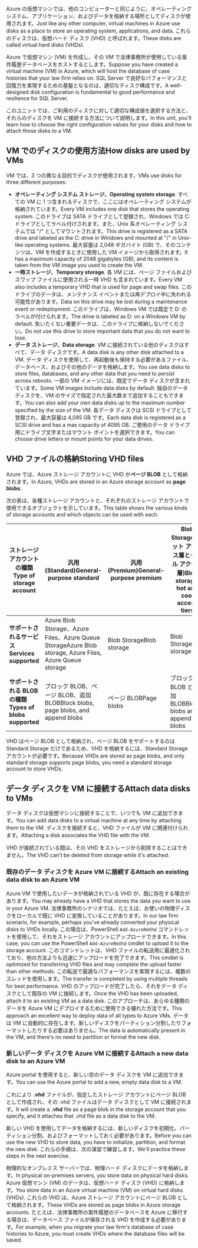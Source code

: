 <span data-ttu-id="71c10-101">Azure の仮想マシンでは、他のコンピューターと同じように、オペレーティング システム、アプリケーション、およびデータを格納する場所としてディスクが使用されます。</span><span class="sxs-lookup"><span data-stu-id="71c10-101">Just like any other computer, virtual machines in Azure use disks as a place to store an operating system, applications, and data.</span></span> <span data-ttu-id="71c10-102">これらのディスクは、仮想ハード ディスク (VHD) と呼ばれます。</span><span class="sxs-lookup"><span data-stu-id="71c10-102">These disks are called virtual hard disks (VHDs).</span></span>

<span data-ttu-id="71c10-103">Azure で仮想マシン (VM) を作成し、その VM で法律事務所が使用している案件履歴データベースをホストするとします。</span><span class="sxs-lookup"><span data-stu-id="71c10-103">Suppose you have created a virtual machine (VM) in Azure, which will host the database of case histories that your law firm relies on.</span></span> <span data-ttu-id="71c10-104">SQL Server で良好なパフォーマンスと回復力を実現するための基盤となるのは、適切なディスク構成です。</span><span class="sxs-lookup"><span data-stu-id="71c10-104">A well-designed disk configuration is fundamental to good performance and resilience for SQL Server.</span></span>

<span data-ttu-id="71c10-105">このユニットでは、ご利用のディスクに対して適切な構成値を選択する方法と、それらのディスクを VM に接続する方法について説明します。</span><span class="sxs-lookup"><span data-stu-id="71c10-105">In this unit, you'll learn how to choose the right configuration values for your disks and how to attach those disks to a VM.</span></span>

## <a name="how-disks-are-used-by-vms"></a><span data-ttu-id="71c10-106">VM でのディスクの使用方法</span><span class="sxs-lookup"><span data-stu-id="71c10-106">How disks are used by VMs</span></span>

<span data-ttu-id="71c10-107">VM では、3 つの異なる目的でディスクが使用されます。</span><span class="sxs-lookup"><span data-stu-id="71c10-107">VMs use disks for three different purposes:</span></span>

- <span data-ttu-id="71c10-108">**オペレーティング システム ストレージ**。</span><span class="sxs-lookup"><span data-stu-id="71c10-108">**Operating system storage**.</span></span> <span data-ttu-id="71c10-109">すべての VM に 1 つ含まれるディスクで、ここにはオペレーティング システムが格納されています。</span><span class="sxs-lookup"><span data-stu-id="71c10-109">Every VM includes one disk that stores the operating system.</span></span> <span data-ttu-id="71c10-110">このドライブは SATA ドライブとして登録され、Windows では C: ドライブとしてラベル付けされます。また、Unix 系オペレーティング システムでは "/" としてマウントされます。</span><span class="sxs-lookup"><span data-stu-id="71c10-110">This drive is registered as a SATA drive and labeled as the C: drive in Windows and mounted at "/" in Unix-like operating systems.</span></span> <span data-ttu-id="71c10-111">最大容量は 2,048 ギガバイト (GB) で、そのコンテンツは、VM を作成するときに使用した VM イメージから取得されます。</span><span class="sxs-lookup"><span data-stu-id="71c10-111">It has a maximum capacity of 2048 gigabytes (GB), and its content is taken from the VM image you used to create the VM.</span></span>
- <span data-ttu-id="71c10-112">**一時ストレージ**。</span><span class="sxs-lookup"><span data-stu-id="71c10-112">**Temporary storage**.</span></span> <span data-ttu-id="71c10-113">各 VM には、ページ ファイルおよびスワップ ファイルに使用される一時 VHD も含まれています。</span><span class="sxs-lookup"><span data-stu-id="71c10-113">Every VM also includes a temporary VHD that is used for page and swap files.</span></span> <span data-ttu-id="71c10-114">このドライブのデータは、メンテナンス イベントまたは再デプロイ中に失われる可能性があります。</span><span class="sxs-lookup"><span data-stu-id="71c10-114">Data on this drive may be lost during a maintenance event or redeployment.</span></span> <span data-ttu-id="71c10-115">このドライブは、Windows VM では既定で D: のラベルが付けられます。</span><span class="sxs-lookup"><span data-stu-id="71c10-115">The drive is labeled as D: on a Windows VM by default.</span></span> <span data-ttu-id="71c10-116">失いたくない重要データは、このドライブに格納しないでください。</span><span class="sxs-lookup"><span data-stu-id="71c10-116">Do not use this drive to store important data that you do not want to lose.</span></span>
- <span data-ttu-id="71c10-117">**データ ストレージ**。</span><span class="sxs-lookup"><span data-stu-id="71c10-117">**Data storage**.</span></span> <span data-ttu-id="71c10-118">VM に接続されている他のディスクはすべて、データ ディスクです。</span><span class="sxs-lookup"><span data-stu-id="71c10-118">A data disk is any other disk attached to a VM.</span></span> <span data-ttu-id="71c10-119">データ ディスクを使用して、再起動後も保持する必要があるファイル、データベース、およびその他のデータを格納します。</span><span class="sxs-lookup"><span data-stu-id="71c10-119">You use data disks to store files, databases, and any other data that you need to persist across reboots.</span></span> <span data-ttu-id="71c10-120">一部の VM イメージには、既定でデータ ディスクが含まれています。</span><span class="sxs-lookup"><span data-stu-id="71c10-120">Some VM images include data disks by default.</span></span> <span data-ttu-id="71c10-121">独自のデータ ディスクを、VM のサイズで指定された最大数まで追加することもできます。</span><span class="sxs-lookup"><span data-stu-id="71c10-121">You can also add your own data disks up to the maximum number specified by the size of the VM.</span></span> <span data-ttu-id="71c10-122">各データ ディスクは SCSI ドライブとして登録され、最大容量は 4,095 GB です。</span><span class="sxs-lookup"><span data-stu-id="71c10-122">Each data disk is registered as a SCSI drive and has a max capacity of 4095 GB.</span></span> <span data-ttu-id="71c10-123">ご使用のデータ ドライブ用にドライブ文字またはマウント ポイントを選択できます。</span><span class="sxs-lookup"><span data-stu-id="71c10-123">You can choose drive letters or mount points for your data drives.</span></span>

## <a name="storing-vhd-files"></a><span data-ttu-id="71c10-124">VHD ファイルの格納</span><span class="sxs-lookup"><span data-stu-id="71c10-124">Storing VHD files</span></span>

<span data-ttu-id="71c10-125">Azure では、Azure ストレージ アカウントに VHD が**ページ BLOB** として格納されます。</span><span class="sxs-lookup"><span data-stu-id="71c10-125">In Azure, VHDs are stored in an Azure storage account as **page blobs**.</span></span>

<span data-ttu-id="71c10-126">次の表は、各種ストレージ アカウントと、それぞれのストレージ アカウントで使用できるオブジェクトを示しています。</span><span class="sxs-lookup"><span data-stu-id="71c10-126">This table shows the various kinds of storage accounts and which objects can be used with each.</span></span>

|<span data-ttu-id="71c10-127">**ストレージ アカウントの種類**</span><span class="sxs-lookup"><span data-stu-id="71c10-127">**Type of storage account**</span></span>|<span data-ttu-id="71c10-128">**汎用 (Standard)**</span><span class="sxs-lookup"><span data-stu-id="71c10-128">**General-purpose standard**</span></span>|<span data-ttu-id="71c10-129">**汎用 (Premium)**</span><span class="sxs-lookup"><span data-stu-id="71c10-129">**General-purpose premium**</span></span>|<span data-ttu-id="71c10-130">**Blob Storage (ホット アクセス層とクール アクセス層)**</span><span class="sxs-lookup"><span data-stu-id="71c10-130">**Blob storage, hot and cool access tiers**</span></span>|
|-----|-----|-----|-----|
|<span data-ttu-id="71c10-131">**サポートされるサービス**</span><span class="sxs-lookup"><span data-stu-id="71c10-131">**Services supported**</span></span>| <span data-ttu-id="71c10-132">Azure Blob Storage、Azure Files、Azure Queue Storage</span><span class="sxs-lookup"><span data-stu-id="71c10-132">Azure Blob storage, Azure Files, Azure Queue storage</span></span> | <span data-ttu-id="71c10-133">Blob Storage</span><span class="sxs-lookup"><span data-stu-id="71c10-133">Blob storage</span></span> | <span data-ttu-id="71c10-134">Blob Storage</span><span class="sxs-lookup"><span data-stu-id="71c10-134">Blob storage</span></span>|
|<span data-ttu-id="71c10-135">**サポートされる BLOB の種類**</span><span class="sxs-lookup"><span data-stu-id="71c10-135">**Types of blobs supported**</span></span>|<span data-ttu-id="71c10-136">ブロック BLOB、ページ BLOB、追加 BLOB</span><span class="sxs-lookup"><span data-stu-id="71c10-136">Block blobs, page blobs, and append blobs</span></span> | <span data-ttu-id="71c10-137">ページ BLOB</span><span class="sxs-lookup"><span data-stu-id="71c10-137">Page blobs</span></span> | <span data-ttu-id="71c10-138">ブロック BLOB と追加 BLOB</span><span class="sxs-lookup"><span data-stu-id="71c10-138">Block blobs and append blobs</span></span>|

<span data-ttu-id="71c10-139">VHD はページ BLOB として格納され、ページ BLOB をサポートするのは Standard Storage だけであるため、VHD を格納するには、Standard Storage アカウントが必要です。</span><span class="sxs-lookup"><span data-stu-id="71c10-139">Because VHDs are stored as page blobs, and only standard storage supports page blobs, you need a standard storage account to store VHDs.</span></span>

## <a name="attach-data-disks-to-vms"></a><span data-ttu-id="71c10-140">データ ディスクを VM に接続する</span><span class="sxs-lookup"><span data-stu-id="71c10-140">Attach data disks to VMs</span></span>

<span data-ttu-id="71c10-141">データ ディスクは仮想マシンに接続することで、いつでも VM に追加できます。</span><span class="sxs-lookup"><span data-stu-id="71c10-141">You can add data disks to a virtual machine at any time by attaching them to the VM.</span></span> <span data-ttu-id="71c10-142">ディスクを接続すると、VHD ファイルが VM に関連付けられます。</span><span class="sxs-lookup"><span data-stu-id="71c10-142">Attaching a disk associates the VHD file with the VM.</span></span> 

<span data-ttu-id="71c10-143">VHD が接続されている間は、その VHD をストレージから削除することはできません。</span><span class="sxs-lookup"><span data-stu-id="71c10-143">The VHD can't be deleted from storage while it's attached.</span></span>

### <a name="attach-an-existing-data-disk-to-an-azure-vm"></a><span data-ttu-id="71c10-144">既存のデータ ディスクを Azure VM に接続する</span><span class="sxs-lookup"><span data-stu-id="71c10-144">Attach an existing data disk to an Azure VM</span></span>

<span data-ttu-id="71c10-145">Azure VM で使用したいデータが格納されている VHD が、既に存在する場合があります。</span><span class="sxs-lookup"><span data-stu-id="71c10-145">You may already have a VHD that stores the data you want to use in your Azure VM.</span></span> <span data-ttu-id="71c10-146">法律事務所のシナリオでは、たとえば、お使いの物理ディスクをローカルで既に VHD に変換していることがあります。</span><span class="sxs-lookup"><span data-stu-id="71c10-146">In our law firm scenario, for example,  perhaps you've already converted your physical disks to VHDs locally.</span></span> <span data-ttu-id="71c10-147">この場合は、PowerShell `Add-AzureRmVhd` コマンドレットを使用して、それをストレージ アカウントにアップロードできます。</span><span class="sxs-lookup"><span data-stu-id="71c10-147">In this case, you can use the PowerShell `Add-AzureRmVhd` cmdlet to upload it to the storage account.</span></span> <span data-ttu-id="71c10-148">このコマンドレットは、VHD ファイルの転送用に最適化されており、他の方法よりも迅速にアップロードを完了できます。</span><span class="sxs-lookup"><span data-stu-id="71c10-148">This cmdlet is optimized for transferring VHD files and may complete the upload faster than other methods.</span></span> <span data-ttu-id="71c10-149">この転送で最適なパフォーマンスを実現するには、複数のスレッドを使用します。</span><span class="sxs-lookup"><span data-stu-id="71c10-149">The transfer is completed by using multiple threads for best performance.</span></span> <span data-ttu-id="71c10-150">VHD のアップロードが完了したら、それをデータ ディスクとして既存の VM に接続します。</span><span class="sxs-lookup"><span data-stu-id="71c10-150">Once the VHD has been uploaded, attach it to an existing VM as a data disk.</span></span> <span data-ttu-id="71c10-151">このアプローチは、あらゆる種類のデータを Azure VM にデプロイするために使用できる優れた方法です。</span><span class="sxs-lookup"><span data-stu-id="71c10-151">This approach an excellent way to deploy data of all types to Azure VMs.</span></span> <span data-ttu-id="71c10-152">データは VM に自動的に存在します。新しいディスクをパーティション分割したりフォーマットしたりする必要はありません。</span><span class="sxs-lookup"><span data-stu-id="71c10-152">The data is automatically present in the VM, and there's no need to partition or format the new disk.</span></span>

### <a name="attach-a-new-data-disk-to-an-azure-vm"></a><span data-ttu-id="71c10-153">新しいデータ ディスクを Azure VM に接続する</span><span class="sxs-lookup"><span data-stu-id="71c10-153">Attach a new data disk to an Azure VM</span></span>

<span data-ttu-id="71c10-154">Azure portal を使用すると、新しい空のデータ ディスクを VM に追加できます。</span><span class="sxs-lookup"><span data-stu-id="71c10-154">You can use the Azure portal to add a new, empty data disk to a VM.</span></span> 

<span data-ttu-id="71c10-155">これにより **.vhd** ファイルが、指定したストレージ アカウントにページ BLOB として作成され、その .vhd ファイルはデータ ディスクとして VM に接続されます。</span><span class="sxs-lookup"><span data-stu-id="71c10-155">It will create a **.vhd** file as a page blob in the storage account that you specify, and it attaches that .vhd file as a data disk to the VM.</span></span> 

<span data-ttu-id="71c10-156">新しい VHD を使用してデータを格納するには、新しいディスクを初期化、パーティション分割、およびフォーマットしておく必要があります。</span><span class="sxs-lookup"><span data-stu-id="71c10-156">Before you can use the new VHD to store data, you have to initialize, partition, and format the new disk.</span></span> <span data-ttu-id="71c10-157">これらの手順は、次の演習で練習します。</span><span class="sxs-lookup"><span data-stu-id="71c10-157">We'll practice these steps in the next exercise.</span></span>

<span data-ttu-id="71c10-158">物理的なオンプレミス サーバーでは、物理ハード ディスクにデータを格納します。</span><span class="sxs-lookup"><span data-stu-id="71c10-158">In physical on-premises servers, you store data on physical hard disks.</span></span> <span data-ttu-id="71c10-159">Azure 仮想マシン (VM) のデータは、仮想ハード ディスク (VHD) に格納します。</span><span class="sxs-lookup"><span data-stu-id="71c10-159">You store data in an Azure virtual machine (VM) on virtual hard disks (VHDs).</span></span> <span data-ttu-id="71c10-160">これらの VHD は、Azure ストレージ アカウントにページ BLOB として格納されます。</span><span class="sxs-lookup"><span data-stu-id="71c10-160">These VHDs are stored as page blobs in Azure storage accounts.</span></span> <span data-ttu-id="71c10-161">たとえば、法律事務所の案件履歴のデータベースを Azure に移行する場合は、データベース ファイルが保存される VHD を作成する必要があります。</span><span class="sxs-lookup"><span data-stu-id="71c10-161">For example, when you migrate your law firm's database of case histories to Azure, you must create VHDs where the database files will be saved.</span></span>
